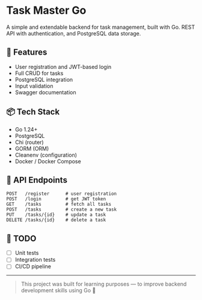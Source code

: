 # Task Master Go

A simple and extendable backend for task management, built with Go. REST API with authentication, and PostgreSQL data storage.

## 🚀 Features
- User registration and JWT-based login
- Full CRUD for tasks
- PostgreSQL integration
- Input validation
- Swagger documentation

## 📦 Tech Stack
- Go 1.24+
- PostgreSQL
- Chi (router)
- GORM (ORM)
- Cleanenv (configuration)
- Docker / Docker Compose

## 📌 API Endpoints
```http
POST   /register      # user registration
POST   /login         # get JWT token
GET    /tasks         # fetch all tasks
POST   /tasks         # create a new task
PUT    /tasks/{id}    # update a task
DELETE /tasks/{id}    # delete a task
```

## 🧠 TODO
- [ ] Unit tests
- [ ] Integration tests
- [ ] CI/CD pipeline

---

> This project was built for learning purposes — to improve backend development skills using Go 💪

